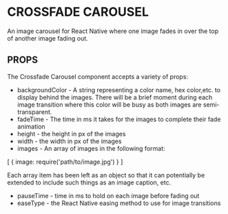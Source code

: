 # CROSSFADE CAROUSEL

An image carousel for React Native where one image fades in over the top of another image fading out.

## PROPS

The Crossfade Carousel component accepts a variety of props:

- backgroundColor - A string representing a color name, hex color,etc. to display behind the images. There will be a brief moment during each image transition where this color will be busy as both images are semi-transparent.
- fadeTime - The time in ms it takes for the images to complete their fade animation
- height - the height in px of the images
- width - the width in px of the images
- images - An array of images in the following format:

[
  { image: require('path/to/image.jpg') }
]

Each array item has been left as an object so that it can potentially be extended to include such things as an image caption, etc.

- pauseTime - time in ms to hold on each image before fading out
- easeType - the React Native easing method to use for image transitions

